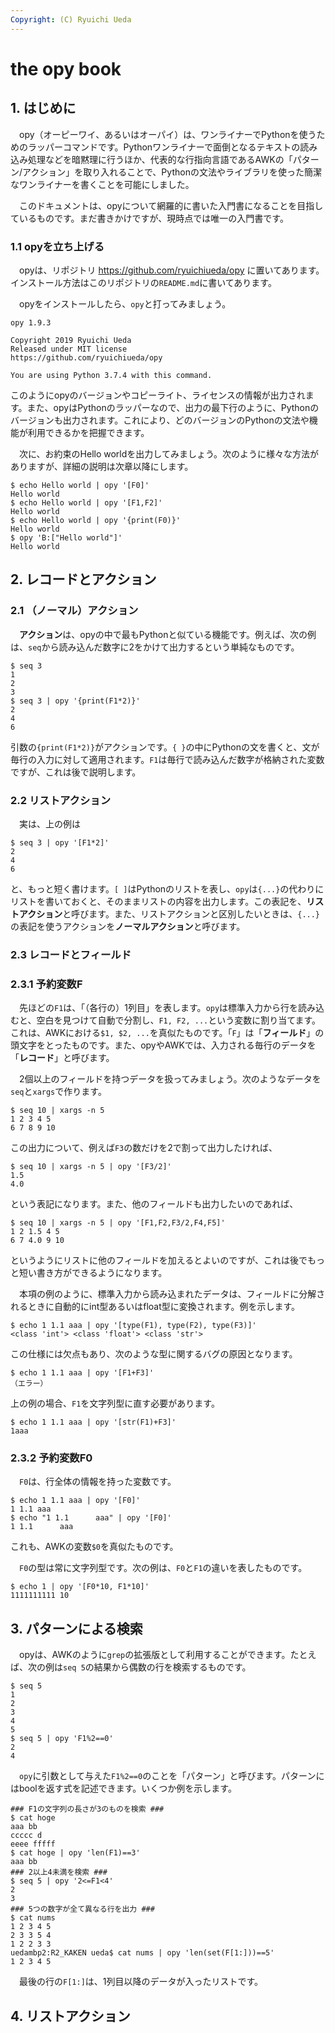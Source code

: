 ```yaml
---
Copyright: (C) Ryuichi Ueda
---
```


# the opy book

## 1. はじめに

　opy（オーピーワイ、あるいはオーパイ）は、ワンライナーでPythonを使うためのラッパーコマンドです。Pythonワンライナーで面倒となるテキストの読み込み処理などを暗黙理に行うほか、代表的な行指向言語であるAWKの「パターン/アクション」を取り入れることで、Pythonの文法やライブラリを使った簡潔なワンライナーを書くことを可能にしました。

　このドキュメントは、opyについて網羅的に書いた入門書になることを目指しているものです。まだ書きかけですが、現時点では唯一の入門書です。

### 1.1 opyを立ち上げる

　opyは、リポジトリ https://github.com/ryuichiueda/opy に置いてあります。インストール方法はこのリポジトリの`README.md`に書いてあります。

　opyをインストールしたら、`opy`と打ってみましょう。


```
opy 1.9.3

Copyright 2019 Ryuichi Ueda
Released under MIT license
https://github.com/ryuichiueda/opy

You are using Python 3.7.4 with this command.
```

このようにopyのバージョンやコピーライト、ライセンスの情報が出力されます。また、opyはPythonのラッパーなので、出力の最下行のように、Pythonのバージョンも出力されます。これにより、どのバージョンのPythonの文法や機能が利用できるかを把握できます。


　次に、お約束のHello worldを出力してみましょう。次のように様々な方法がありますが、詳細の説明は次章以降にします。

```
$ echo Hello world | opy '[F0]'
Hello world
$ echo Hello world | opy '[F1,F2]'
Hello world
$ echo Hello world | opy '{print(F0)}'
Hello world
$ opy 'B:["Hello world"]'
Hello world
```

## 2. レコードとアクション

### 2.1 （ノーマル）アクション

　**アクション**は、opyの中で最もPythonと似ている機能です。例えば、次の例は、`seq`から読み込んだ数字に2をかけて出力するという単純なものです。

```
$ seq 3
1
2
3
$ seq 3 | opy '{print(F1*2)}'
2
4
6
```

引数の`{print(F1*2)}`がアクションです。`{ }`の中にPythonの文を書くと、文が毎行の入力に対して適用されます。`F1`は毎行で読み込んだ数字が格納された変数ですが、これは後で説明します。

### 2.2 リストアクション

　実は、上の例は

```
$ seq 3 | opy '[F1*2]'
2
4
6
```

と、もっと短く書けます。`[ ]`はPythonのリストを表し、`opy`は`{...}`の代わりにリストを書いておくと、そのままリストの内容を出力します。この表記を、**リストアクション**と呼びます。また、リストアクションと区別したいときは、`{...}`の表記を使うアクションを**ノーマルアクション**と呼びます。


### 2.3 レコードとフィールド

### 2.3.1 予約変数F<n>

　先ほどの`F1`は、「（各行の）1列目」を表します。`opy`は標準入力から行を読み込むと、空白を見つけて自動で分割し、`F1, F2, ...`という変数に割り当てます。これは、AWKにおける`$1, $2, ...`を真似たものです。「`F`」は「**フィールド**」の頭文字をとったものです。また、opyやAWKでは、入力される毎行のデータを「**レコード**」と呼びます。


　2個以上のフィールドを持つデータを扱ってみましょう。次のようなデータを`seq`と`xargs`で作ります。

```
$ seq 10 | xargs -n 5
1 2 3 4 5
6 7 8 9 10
```

この出力について、例えば`F3`の数だけを2で割って出力したければ、

```
$ seq 10 | xargs -n 5 | opy '[F3/2]'
1.5
4.0
```

という表記になります。また、他のフィールドも出力したいのであれば、

```
$ seq 10 | xargs -n 5 | opy '[F1,F2,F3/2,F4,F5]'
1 2 1.5 4 5
6 7 4.0 9 10
```

というようにリストに他のフィールドを加えるとよいのですが、これは後でもっと短い書き方ができるようになります。

　本項の例のように、標準入力から読み込まれたデータは、フィールドに分解されるときに自動的にint型あるいはfloat型に変換されます。例を示します。

```
$ echo 1 1.1 aaa | opy '[type(F1), type(F2), type(F3)]' 
<class 'int'> <class 'float'> <class 'str'>
```

この仕様には欠点もあり、次のような型に関するバグの原因となります。

```
$ echo 1 1.1 aaa | opy '[F1+F3]'
（エラー）
```

上の例の場合、`F1`を文字列型に直す必要があります。

```
$ echo 1 1.1 aaa | opy '[str(F1)+F3]'
1aaa
```

### 2.3.2 予約変数F0

　`F0`は、行全体の情報を持った変数です。

```
$ echo 1 1.1 aaa | opy '[F0]'
1 1.1 aaa
$ echo "1 1.1      aaa" | opy '[F0]'
1 1.1      aaa
```

これも、AWKの変数`$0`を真似たものです。


　`F0`の型は常に文字列型です。次の例は、`F0`と`F1`の違いを表したものです。

```
$ echo 1 | opy '[F0*10, F1*10]'
1111111111 10
```


## 3. パターンによる検索

　opyは、AWKのように`grep`の拡張版として利用することができます。たとえば、次の例は`seq 5`の結果から偶数の行を検索するものです。

```
$ seq 5
1
2
3
4
5
$ seq 5 | opy 'F1%2==0'
2
4
```


　`opy`に引数として与えた`F1%2==0`のことを「パターン」と呼びます。パターンにはboolを返す式を記述できます。いくつか例を示します。

```
### F1の文字列の長さが3のものを検索 ###
$ cat hoge
aaa bb
ccccc d
eeee fffff
$ cat hoge | opy 'len(F1)==3'
aaa bb
### 2以上4未満を検索 ###
$ seq 5 | opy '2<=F1<4'
2
3
### 5つの数字が全て異なる行を出力 ###
$ cat nums 
1 2 3 4 5
2 3 3 5 4
1 2 2 3 3
uedambp2:R2_KAKEN ueda$ cat nums | opy 'len(set(F[1:]))==5'
1 2 3 4 5
```

　最後の行の`F[1:]`は、1列目以降のデータが入ったリストです。

## 4. リストアクション
